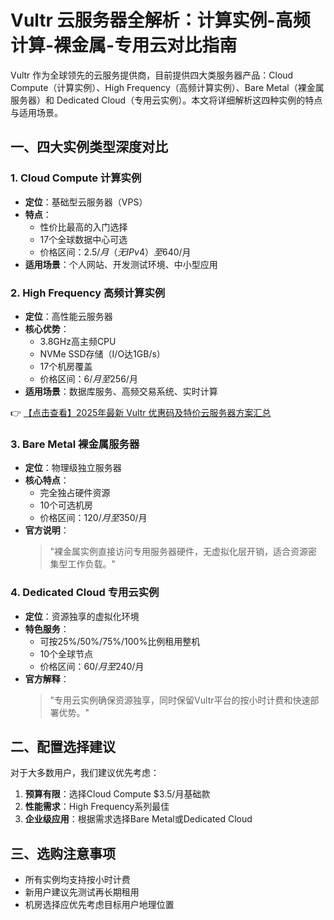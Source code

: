 # Vultr 云服务器全解析：计算实例-高频计算-裸金属-专用云对比指南

Vultr 作为全球领先的云服务提供商，目前提供四大类服务器产品：Cloud Compute（计算实例）、High Frequency（高频计算实例）、Bare Metal（裸金属服务器）和 Dedicated Cloud（专用云实例）。本文将详细解析这四种实例的特点与适用场景。

## 一、四大实例类型深度对比

### 1. Cloud Compute 计算实例
- **定位**：基础型云服务器（VPS）
- **特点**：
  - 性价比最高的入门选择
  - 17个全球数据中心可选
  - 价格区间：$2.5/月（无IPv4）至$640/月
- **适用场景**：个人网站、开发测试环境、中小型应用

### 2. High Frequency 高频计算实例
- **定位**：高性能云服务器
- **核心优势**：
  - 3.8GHz高主频CPU
  - NVMe SSD存储（I/O达1GB/s）
  - 17个机房覆盖
  - 价格区间：$6/月至$256/月
- **适用场景**：数据库服务、高频交易系统、实时计算

👉 [【点击查看】2025年最新 Vultr 优惠码及特价云服务器方案汇总](https://bit.ly/VuLtr)

### 3. Bare Metal 裸金属服务器
- **定位**：物理级独立服务器
- **核心特点**：
  - 完全独占硬件资源
  - 10个可选机房
  - 价格区间：$120/月至$350/月
- **官方说明**：
  > "裸金属实例直接访问专用服务器硬件，无虚拟化层开销，适合资源密集型工作负载。"

### 4. Dedicated Cloud 专用云实例
- **定位**：资源独享的虚拟化环境
- **特色服务**：
  - 可按25%/50%/75%/100%比例租用整机
  - 10个全球节点
  - 价格区间：$60/月至$240/月
- **官方解释**：
  > "专用云实例确保资源独享，同时保留Vultr平台的按小时计费和快速部署优势。"

## 二、配置选择建议

对于大多数用户，我们建议优先考虑：
1. **预算有限**：选择Cloud Compute $3.5/月基础款
2. **性能需求**：High Frequency系列最佳
3. **企业级应用**：根据需求选择Bare Metal或Dedicated Cloud

## 三、选购注意事项
- 所有实例均支持按小时计费
- 新用户建议先测试再长期租用
- 机房选择应优先考虑目标用户地理位置
